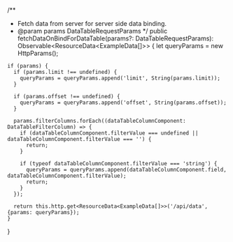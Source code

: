   
  /**
   * Fetch data from server for server side data binding.
   * @param params DataTableRequestParams
   */
  public fetchDataOnBindForDataTable(params?: DataTableRequestParams): Observable<ResourceData<ExampleData[]>> {
    let queryParams = new HttpParams();

    if (params) {
      if (params.limit !== undefined) {
        queryParams = queryParams.append('limit', String(params.limit));
      }

      if (params.offset !== undefined) {
        queryParams = queryParams.append('offset', String(params.offset));
      }

      params.filterColumns.forEach((dataTableColumnComponent: DataTableFilterColumn) => {
        if (dataTableColumnComponent.filterValue === undefined || dataTableColumnComponent.filterValue === '') {
          return;
        }

        if (typeof dataTableColumnComponent.filterValue === 'string') {
          queryParams = queryParams.append(dataTableColumnComponent.field, dataTableColumnComponent.filterValue);
          return;
        }
      });

      return this.http.get<ResourceData<ExampleData[]>>('/api/data', {params: queryParams});
    }
  }
